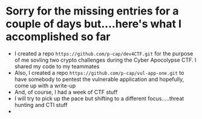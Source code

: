 # Sorry for the missing entries for a couple of days but....here's what I accomplished so far
- I created a repo ```https://github.com/p-cap/dev4CTF.git``` for the purpose of me sovling two crypto challenges during the Cyber Apocolypse CTF. I shared my code to my teammates
- Also, I created a repo ```https://github.com/p-cap/vul-app-one.git``` to have somebody to pentest the vulnerable application and hopefully, come up with a write-up
- And, of course, I had a week of CTF stuff
- I will try to pick up the pace but shifting to a different focus.....threat hunting and CTI stuff
-
